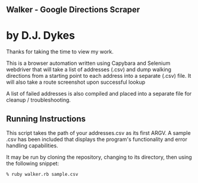 ## Walker - Google Directions Scraper 
by D.J. Dykes
=======================
Thanks for taking the time to view my work. 

This is a browser automation written using Capybara and Selenium webdriver that will take a list of addresses (.csv) and dump walking directions from a starting point to each address into a separate (.csv) file. It will also take a route screenshot upon successful lookup

A list of failed addresses is also compiled and placed into a separate file for cleanup / troubleshooting.


## Running Instructions

This script takes the path of your addresses.csv as its first ARGV. A sample .csv has been included that displays the program's functionality and error handling capabilities.

It may be run by cloning the repository, changing to its directory, then using the following snippet:

  ```bash
  % ruby walker.rb sample.csv
  ```
